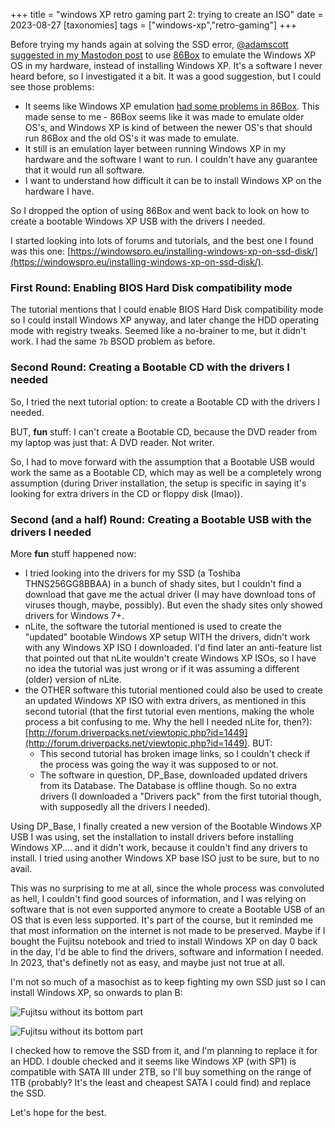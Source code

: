 +++
title =  "windows XP retro gaming part 2: trying to create an ISO"
date = 2023-08-27
[taxonomies]
tags = ["windows-xp","retro-gaming"]
+++


Before trying my hands again at solving the SSD error, [@adamscott suggested in my Mastodon post](https://mastodon.gamedev.place/@adamscott/110952935538175974) to use [86Box](https://86box.net/) to emulate the Windows XP OS in my hardware, instead of installing Windows XP. It's a software I never heard before, so I investigated it a bit. It was a good suggestion, but I could see those problems:

- It seems like Windows XP emulation [had some problems in 86Box](https://github.com/86Box/86Box/issues?q=is%3Aissue+windows+xp+is%3Aclosed). This made sense to me - 86Box seems like it was made to emulate older OS's, and Windows XP is kind of between the newer OS's that should run 86Box and the old OS's it was made to emulate.
- It still is an emulation layer between running Windows XP in my hardware and the software I want to run. I couldn't have any guarantee that it would run all software.
- I want to understand how difficult it can be to install Windows XP on the hardware I have.

So I dropped the option of using 86Box and went back to look on how to create a bootable Windows XP USB with the drivers I needed.

I started looking into lots of forums and tutorials, and the best one I found was this one: [https://windowspro.eu/installing-windows-xp-on-ssd-disk/](https://windowspro.eu/installing-windows-xp-on-ssd-disk/).

### First Round: Enabling BIOS Hard Disk compatibility mode

The tutorial mentions that I could enable BIOS Hard Disk compatibility mode so I could install Windows XP anyway, and later change the HDD operating mode with registry tweaks. Seemed like a no-brainer to me, but it didn't work. I had the same `7b` BSOD problem as before.

### Second Round: Creating a Bootable CD with the drivers I needed

So, I tried the next tutorial option: to create a Bootable CD with the drivers I needed.

BUT, **fun** stuff: I can't create a Bootable CD, because the DVD reader from my laptop was just that: A DVD reader. Not writer.

So, I had to move forward with the assumption that a Bootable USB would work the same as a Bootable CD, which may as well be a completely wrong assumption (during Driver installation, the setup is specific in saying it's looking for extra drivers in the CD or floppy disk (lmao)).

### Second (and a half) Round: Creating a Bootable USB with the drivers I needed

More **fun** stuff happened now:

- I tried looking into the drivers for my SSD (a Toshiba THNS256GG8BBAA) in a bunch of shady sites, but I couldn't find a download that gave me the actual driver (I may have download tons of viruses though, maybe, possibly). But even the shady sites only showed drivers for Windows 7+.
- nLite, the software the tutorial mentioned is used to create the "updated" bootable Windows XP setup WITH the drivers, didn't work with any Windows XP ISO I downloaded. I'd find later an anti-feature list that pointed out that nLite wouldn't create Windows XP ISOs, so I have no idea the tutorial was just wrong or if it was assuming a different (older) version of nLite.
- the OTHER software this tutorial mentioned could also be used to create an updated Windows XP ISO with extra drivers, as mentioned in this second tutorial (that the first tutorial even mentions, making the whole process a bit confusing to me. Why the hell I needed nLite for, then?): [http://forum.driverpacks.net/viewtopic.php?id=1449](http://forum.driverpacks.net/viewtopic.php?id=1449). BUT:
  - This second tutorial has broken image links, so I couldn't check if the process was going the way it was supposed to or not.
  - The software in question, DP_Base, downloaded updated drivers from its Database. The Database is offline though. So no extra drivers (I downloaded a "Drivers pack" from the first tutorial though, with supposedly all the drivers I needed).

Using DP_Base, I finally created a new version of the Bootable Windows XP USB I was using, set the installation to install drivers before installing Windows XP.... and it didn't work, because it couldn't find any drivers to install. I tried using another Windows XP base ISO just to be sure, but to no avail.

This was no surprising to me at all, since the whole process was convoluted as hell, I couldn't find good sources of information, and I was relying on software that is not even supported anymore to create a Bootable USB of an OS that is even less supported. It's part of the course, but it reminded me that most information on the internet is not made to be preserved. Maybe if I bought the Fujitsu notebook and tried to install Windows XP on day 0 back in the day, I'd be able to find the drivers, software and information I needed. In 2023, that's definetly not as easy, and maybe just not true at all.

I'm not so much of a masochist as to keep fighting my own SSD just so I can install Windows XP, so onwards to plan B:

![Fujitsu without its bottom part](fujitsu-naked.jpg)

![Fujitsu without its bottom part](fujitsu-ssd.jpg)

I checked how to remove the SSD from it, and I'm planning to replace it for an HDD. I double checked and it seems like Windows XP (with SP1) is compatible with SATA III under 2TB, so I'll buy something on the range of 1TB (probably? It's the least and cheapest SATA I could find) and replace the SSD.

Let's hope for the best.
